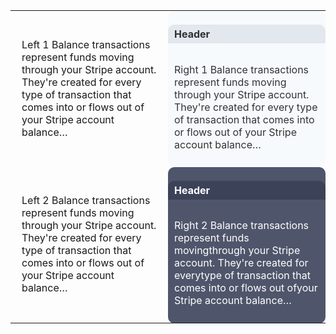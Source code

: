 <style>
   .light-right{
      background-color: #F7FAFC;color: rgba(0,0,0,0.8);
      border-radius: 10px; width: 50%; padding:0px;position: relative;
      border:none;
   }
   .light-header{
      background-color: #E3E8EE;padding: 5px 10px; border-top-left-radius: 10px;border-top-right-radius: 10px; position: fix;top:0px; width: auto;border:none;
   }
   .dark-right{
       background-color: #4F566B;color: rgba(255,255,255,05);
      border-radius: 10px; width: 50%; padding:0px;position: relative;border:none;
   }
   .dark-header{
      background-color: #3C4257;padding: 5px 10px; border-top-left-radius: 10px;border-top-right-radius: 10px; position: fix;top:0px; width: auto;
      margin-top:
   }
   .mt{
      margin-top: 10px;
   }
   p{
      padding: 10px;
   }
</style>
<table>
   <tbody>
      <tr>
      <!-- Left Block Start-->
         <td class='left' style=' width: 50%;'>
            <p>Left 1 Balance transactions represent funds moving through your Stripe account. They're created for every type of transaction that comes into or flows out of your Stripe account balance…</p>
         </td>
         <!-- Left Block End-->
         <!-- Right Block Start-->
         <td class='light-right'>
            <h4 class='light-header'>Header</h4>
            <p>Right 1 Balance transactions represent funds moving through your Stripe account. They're created for every type of transaction that comes into or flows out of your Stripe account balance…</p>
         </td>
            <!-- Right Block End-->
          <tr>
             <td> <!-- Left Block Start-->
               <p>Left 2 Balance transactions represent funds moving   through your Stripe account. They're created for every  type of transaction that comes into or flows out of your  Stripe account balance…</p>
             </td> <!-- Left Block End-->
            <td class='dark-right mt'> <!-- Right Block Start-->
               <h4 class='dark-header'>Header</h4>
               <p> Right 2 Balance transactions represent funds   movingthrough your Stripe account. They're created for  everytype of transaction that comes into or flows out  ofyour Stripe account balance…</p>
            </td> <!-- Right Block End-->
          </tr>
            </td>
      </tr>
   </tbody>
</table>
